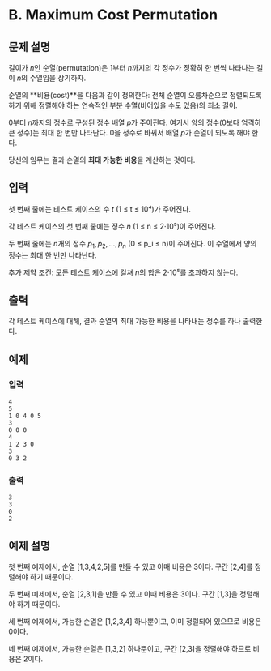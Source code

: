 # B. Maximum Cost Permutation

## 문제 설명

길이가 $n$인 순열(permutation)은 1부터 $n$까지의 각 정수가 정확히 한 번씩 나타나는 길이 $n$의 수열임을 상기하자.

순열의 **비용(cost)**을 다음과 같이 정의한다: 전체 순열이 오름차순으로 정렬되도록 하기 위해 정렬해야 하는 연속적인 부분 수열(비어있을 수도 있음)의 최소 길이.

0부터 $n$까지의 정수로 구성된 정수 배열 $p$가 주어진다. 여기서 양의 정수(0보다 엄격히 큰 정수)는 최대 한 번만 나타난다. 0을 정수로 바꿔서 배열 $p$가 순열이 되도록 해야 한다.

당신의 임무는 결과 순열의 **최대 가능한 비용**을 계산하는 것이다.

## 입력

첫 번째 줄에는 테스트 케이스의 수 $t$ (1 ≤ t ≤ 10⁴)가 주어진다.

각 테스트 케이스의 첫 번째 줄에는 정수 $n$ (1 ≤ n ≤ 2⋅10⁵)이 주어진다.

두 번째 줄에는 $n$개의 정수 $p_1, p_2, …, p_n$ (0 ≤ p_i ≤ n)이 주어진다. 이 수열에서 양의 정수는 최대 한 번만 나타난다.

추가 제약 조건: 모든 테스트 케이스에 걸쳐 $n$의 합은 2⋅10⁵를 초과하지 않는다.

## 출력

각 테스트 케이스에 대해, 결과 순열의 최대 가능한 비용을 나타내는 정수를 하나 출력한다.

## 예제

### 입력
```
4
5
1 0 4 0 5
3
0 0 0
4
1 2 3 0
3
0 3 2
```

### 출력
```
3
3
0
2
```

## 예제 설명

첫 번째 예제에서, 순열 [1,3,4,2,5]를 만들 수 있고 이때 비용은 3이다. 구간 [2,4]를 정렬해야 하기 때문이다.

두 번째 예제에서, 순열 [2,3,1]을 만들 수 있고 이때 비용은 3이다. 구간 [1,3]을 정렬해야 하기 때문이다.

세 번째 예제에서, 가능한 순열은 [1,2,3,4] 하나뿐이고, 이미 정렬되어 있으므로 비용은 0이다.

네 번째 예제에서, 가능한 순열은 [1,3,2] 하나뿐이고, 구간 [2,3]을 정렬해야 하므로 비용은 2이다.